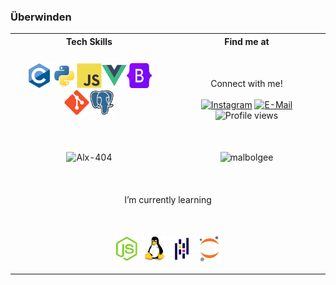 ### Überwinden

  

  

<table  width="100%">

  

<tr>

  

<th>Tech Skills</th>

  

<th>Find me at</th>

  

</tr>

  

<tr>

  

<td  width="50%">

  

  

<p  align="center">
<img  src="https://raw.githubusercontent.com/devicons/devicon/master/icons/c/c-original.svg"  alt="c"  width="40"  height="40"/><img  src="https://raw.githubusercontent.com/devicons/devicon/master/icons/python/python-original.svg"  alt="python"  width="40"  height="40"/><img  src="https://raw.githubusercontent.com/devicons/devicon/master/icons/javascript/javascript-original.svg"  alt="Javascript"  width="40"  height="40"/><img  src="https://raw.githubusercontent.com/devicons/devicon/master/icons/vuejs/vuejs-original.svg"  alt="Vuejs"  width="40"  height="40"/><img  src="https://raw.githubusercontent.com/devicons/devicon/master/icons/bootstrap/bootstrap-original.svg"  alt="Bootstrap"  width="40"  height="40"/><img  src="https://raw.githubusercontent.com/devicons/devicon/master/icons/git/git-original.svg"  alt="git"  width="40"  height="40"/><img  src="https://raw.githubusercontent.com/devicons/devicon/master/icons/postgresql/postgresql-original.svg"  alt="Postgresql"  width="40"  height="40"/>
</p>

  

  

</td>

  

<td  width="50%">

  

  

<br><p  align="center">Connect with me!<br><br>
[![Instagram](https://img.shields.io/badge/Instagram-purple?&logo=instagram)](https://www.instagram.com/alx.py/)
[![E-Mail](https://img.shields.io/badge/email-2a8?style=flat-square&logo=gmail&logoColor=white)](https://mailhide.io/e/VlzzLrOj)
![Profile views](https://gpvc.arturio.dev/Alx-404)
  

  

</p>

  

</td>

  

<tr>

  

<td  width  =  "50%">
<br>
<p  align  =  "center"><img  src="https://github-readme-stats.vercel.app/api/top-langs?username=Alx-404&show_icons=true&theme=onedark&locale=en&layout=compact"  alt="Alx-404" /></p>

  

</td>

  

<td  width  =  "50%">

  

<br>

  

<p  align  =  "center"><img  src="https://github-readme-stats.vercel.app/api?username=Alx-404&show_icons=true&theme=onedark&locale=en"  alt="malbolgee" /></p>

  

</td>

  

<tr>

  

<td  colspan  =  2><br><p  align  =  "center"> I’m currently learning </p></td>

  

<tr>

  

<td  colspan=2  width  ="50%">

  

<br>

  

<p  align="center">

  

<img  src="https://raw.githubusercontent.com/devicons/devicon/master/icons/nodejs/nodejs-original.svg"  alt="Nodejs"  width="40"  height="40"/>

<img  src="https://raw.githubusercontent.com/devicons/devicon/master/icons/linux/linux-original.svg"  alt="Linux"  width="40"  height="40"/>

<img  src="https://raw.githubusercontent.com/devicons/devicon/master/icons/pandas/pandas-original.svg"  alt="Linux"  width="40"  height="40"/>

<img  src="https://raw.githubusercontent.com/devicons/devicon/master/icons/jupyter/jupyter-original.svg"  alt="Linux"  width="40"  height="40"/>

   

</p>

  

</table>

  

  

[//]: <>  (The `&nbsp;` is to have Aphelion take up more space)

```
